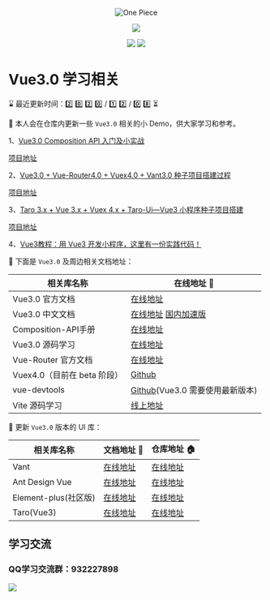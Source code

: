 <p align="center">
  <img src="https://s.yezgea02.com/1602639218100/vue3-exmples%E4%BB%93%E5%BA%93%E5%AE%A3%E4%BC%A0%E5%9B%BE1.png" alt="One Piece" />
</p>
<p align="center">
  <img src="https://img.shields.io/badge/%E5%95%A5%E9%83%BD%E5%88%AB%E8%AF%B4-%E6%89%B6%E6%88%91%E8%B5%B7%E6%9D%A5-%2341b883?style=for-the-badge&logo=appveyor">
</p>
<p align="center">
  <img src="https://img.shields.io/badge/Vue-3.x-green">
  <img src="https://img.shields.io/badge/license-MIT-%23ccc">
</p>

# Vue3.0 学习相关
<!--   0️⃣1️⃣2️⃣3️⃣4️⃣5️⃣6️⃣7️⃣8️⃣9️⃣🔟 -->
⌛ 最近更新时间：2️⃣ 0️⃣ 2️⃣ 0️⃣ / 1️⃣ 2️⃣ / 0️⃣ 8️⃣ ⏳

👀 本人会在仓库内更新一些 `Vue3.0` 相关的小 Demo，供大家学习和参考。

1、[Vue3.0 Composition API 入门及小实战](https://juejin.im/post/6882393804310052871)

[项目地址](https://github.com/newbee-ltd/vue3-examples/tree/master/examples/todo-v3)

2、[Vue3.0 + Vue-Router4.0 + Vuex4.0 + Vant3.0 种子项目搭建过程](https://juejin.im/post/6887590229692121096)

[项目地址](https://github.com/newbee-ltd/vue3-examples/tree/master/examples/vant-v3)

3、[Taro 3.x + Vue 3.x + Vuex 4.x + Taro-Ui—Vue3 小程序种子项目搭建](https://juejin.cn/post/6895360073460416525)

[项目地址](https://github.com/newbee-ltd/vue3-examples/tree/master/examples/taro-vue3)

4、[Vue3教程：用 Vue3 开发小程序，这里有一份实践代码！](https://juejin.cn/post/6895360073460416525)

📖 下面是 `Vue3.0` 及周边相关文档地址：

| 相关库名称 | 在线地址 🔗 |
| --------- | ----- |
| Vue3.0 官方文档 | [在线地址](https://v3.vuejs.org/) |
| Vue3.0 中文文档 | [在线地址](https://v3.cn.vuejs.org/) [国内加速版](https://vue3js.cn/docs/zh/)|
| Composition-API手册 | [在线地址](https://vue3js.cn/vue-composition-api/) |
| Vue3.0 源码学习 | [在线地址](https://vue3js.cn/start/) |
| Vue-Router 官方文档 | [在线地址](https://next.router.vuejs.org/) |
| Vuex4.0（目前在 beta 阶段） | [Github](https://github.com/vuejs/vuex/tree/4.0) |
| vue-devtools | [Github](https://github.com/vuejs/vue-devtools/releases)(Vue3.0 需要使用最新版本) |
| Vite 源码学习 | [线上地址](https://vite-design.surge.sh/guide/) |

🎨 更新 `Vue3.0` 版本的 UI 库：

| 相关库名称 | 文档地址 🔗 | 仓库地址 🏠 |
| --------- | ----- | ----- |
| Vant | [在线地址](https://vant-contrib.gitee.io/vant/next/#/) | [在线地址](https://github.com/youzan/vant/tree/next) |
| Ant Design Vue | [在线地址](https://2x.antdv.com/docs/vue/introduce-cn/) | [在线地址](https://github.com/vueComponent/ant-design-vue/) |
| Element-plus(社区版) | [在线地址](https://element-plus.gitee.io/#/zh-CN) | [在线地址](https://github.com/element-plus/element-plus/issues/171) |
| Taro(Vue3) | [在线地址](http://taro-docs.jd.com/taro/docs/vue3) | [在线地址](https://github.com/nervjs/taro) |


## 学习交流
### QQ学习交流群：932227898
![](https://s.yezgea02.com/1602639628898/qqroom.png)
